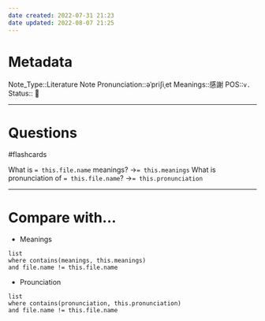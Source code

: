 ```yaml
---
date created: 2022-07-31 21:23
date updated: 2022-08-07 21:25
---
```


# Metadata

Note_Type::Literature Note
Pronunciation::əˈpriʃiˌet
Meanings::感謝
POS::`v.`
Status:: 👶

---

# Questions

#flashcards

What is `= this.file.name` meanings? ->`= this.meanings` <!--SR:!2022-08-29,22,290-->
What is pronunciation of `= this.file.name`? ->`= this.pronunciation` <!--SR:!2022-08-31,24,290-->

---

# Compare with...

- Meanings

```dataview
list
where contains(meanings, this.meanings)
and file.name != this.file.name
```

- Prounciation

```dataview
list
where contains(pronunciation, this.pronunciation)
and file.name != this.file.name
```
